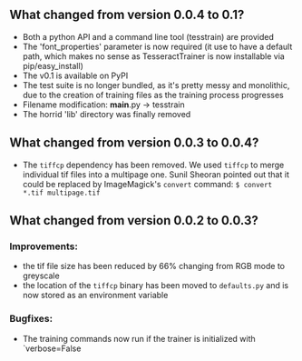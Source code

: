 ## What changed from version 0.0.4 to 0.1?
* Both a python API and a command line tool (tesstrain) are provided
* The 'font_properties' parameter is now required (it use to have a default path, which makes
    no sense as TesseractTrainer is now installable via pip/easy_install)
* The v0.1 is available on PyPI
* The test suite is no longer bundled, as it's pretty messy and monolithic, due to the creation of training files
  as the training process progresses
* Filename modification: __main__.py → tesstrain
* The horrid 'lib' directory was finally removed

## What changed from version 0.0.3 to 0.0.4?

 * The `tiffcp` dependency has been removed.
    We used `tiffcp` to merge individual tif files into a multipage one.
    Sunil Sheoran pointed out that it could be replaced by ImageMagick's
    `convert` command:
    `$ convert *.tif multipage.tif`

## What changed from version 0.0.2 to 0.0.3?
### Improvements:
* the tif file size has been reduced by 66% changing from RGB mode to greyscale
* the location of the `tiffcp` binary has been moved to `defaults.py` and is now stored
 as an environment variable

### Bugfixes:
* The training commands now run if the trainer is initialized with `verbose=False